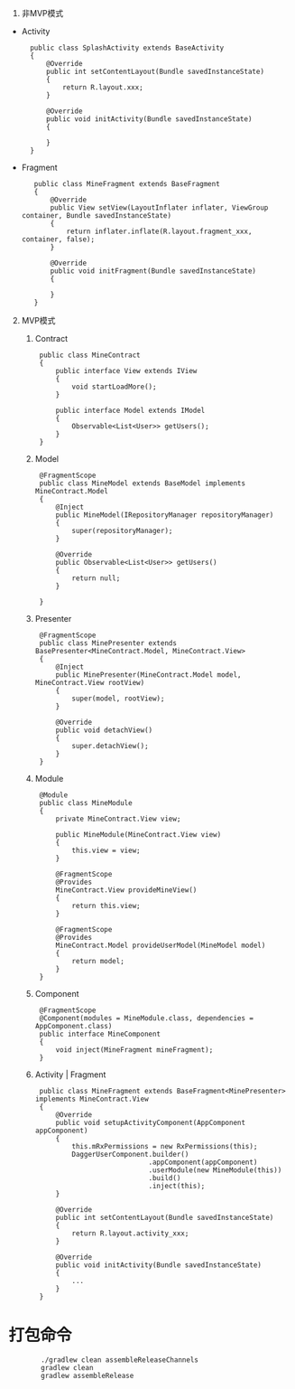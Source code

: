  1. 非MVP模式

- Activity

        public class SplashActivity extends BaseActivity
        {
            @Override
            public int setContentLayout(Bundle savedInstanceState)
            {
                return R.layout.xxx;
            }

            @Override
            public void initActivity(Bundle savedInstanceState)
            {

            }
        }
        

- Fragment

         public class MineFragment extends BaseFragment
         {
             @Override
             public View setView(LayoutInflater inflater, ViewGroup container, Bundle savedInstanceState)
             {
                 return inflater.inflate(R.layout.fragment_xxx, container, false);
             }

             @Override
             public void initFragment(Bundle savedInstanceState)
             {

             }
         }

2. MVP模式

    1. Contract

            public class MineContract
            {
                public interface View extends IView
                {
                    void startLoadMore();
                }

                public interface Model extends IModel
                {
                    Observable<List<User>> getUsers();
                }
            }

    2. Model

            @FragmentScope
            public class MineModel extends BaseModel implements MineContract.Model
            {
                @Inject
                public MineModel(IRepositoryManager repositoryManager)
                {
                    super(repositoryManager);
                }

                @Override
                public Observable<List<User>> getUsers()
                {
                    return null;
                }

            }

    3. Presenter

            @FragmentScope
            public class MinePresenter extends BasePresenter<MineContract.Model, MineContract.View>
            {
                @Inject
                public MinePresenter(MineContract.Model model, MineContract.View rootView)
                {
                    super(model, rootView);
                }

                @Override
                public void detachView()
                {
                    super.detachView();
                }
            }
    4. Module

            @Module
            public class MineModule
            {
                private MineContract.View view;

                public MineModule(MineContract.View view)
                {
                    this.view = view;
                }

                @FragmentScope
                @Provides
                MineContract.View provideMineView()
                {
                    return this.view;
                }

                @FragmentScope
                @Provides
                MineContract.Model provideUserModel(MineModel model)
                {
                    return model;
                }
            }


    5. Component

            @FragmentScope
            @Component(modules = MineModule.class, dependencies = AppComponent.class)
            public interface MineComponent
            {
                void inject(MineFragment mineFragment);
            }


    6. Activity | Fragment

            public class MineFragment extends BaseFragment<MinePresenter> implements MineContract.View
            {
                @Override
                public void setupActivityComponent(AppComponent appComponent)
                {
                    this.mRxPermissions = new RxPermissions(this);
                    DaggerUserComponent.builder()
                                       .appComponent(appComponent)
                                       .userModule(new MineModule(this))
                                       .build()
                                       .inject(this);
                }

                @Override
                public int setContentLayout(Bundle savedInstanceState)
                {
                    return R.layout.activity_xxx;
                }

                @Override
                public void initActivity(Bundle savedInstanceState)
                {
                    ...
                }
            }



# 打包命令
            ./gradlew clean assembleReleaseChannels
            gradlew clean
            gradlew assembleRelease